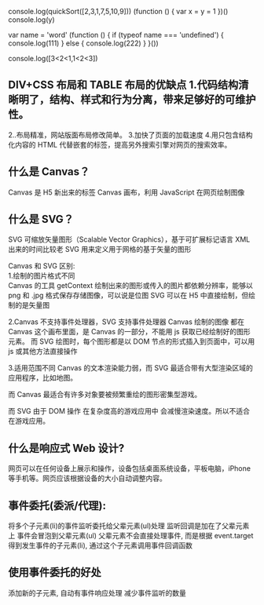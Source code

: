 console.log(quickSort([2,3,1,7,5,10,9]))
(function () {
var x = y = 1
})()
console.log(y)

var name = 'word'
(function () {
if (typeof name === 'undefined') {
console.log(111)
} else {
console.log(222)
}
}())

console.log([3<2<1,1<2<3])

## DIV+CSS 布局和 TABLE 布局的优缺点 1.代码结构清晰明了，结构、样式和行为分离，带来足够好的可维护性。

2..布局精准，网站版面布局修改简单。 3.加快了页面的加载速度 4.用只包含结构化内容的 HTML 代替嵌套的标签，提高另外搜索引擎对网页的搜索效率。

## 什么是 Canvas？

Canvas 是 H5 新出来的标签
Canvas 画布，利用 JavaScript 在网页绘制图像

## 什么是 SVG？

SVG 可缩放矢量图形（Scalable Vector Graphics），基于可扩展标记语言 XML 出来的时间比较老
SVG 用来定义用于网格的基于矢量的图形

Canvas 和 SVG 区别:  
1.绘制的图片格式不同  
Canvas 的工具 getContext 绘制出来的图形或传入的图片都依赖分辨率，能够以 png 和 .jpg 格式保存存储图像，可以说是位图
SVG 可以在 H5 中直接绘制，但绘制的是矢量图

2.Canvas 不支持事件处理器，SVG 支持事件处理器
Canvas 绘制的图像 都在 Canvas 这个画布里面，是 Canvas 的一部分，不能用 js 获取已经绘制好的图形元素。
而 SVG 绘图时，每个图形都是以 DOM 节点的形式插入到页面中，可以用 js 或其他方法直接操作

3.适用范围不同
Canvas 的文本渲染能力弱，而 SVG 最适合带有大型渲染区域的应用程序，比如地图。

而 Canvas 最适合有许多对象要被频繁重绘的图形密集型游戏。

而 SVG 由于 DOM 操作 在复杂度高的游戏应用中 会减慢渲染速度。所以不适合在游戏应用。

## 什么是响应式 Web 设计?

网页可以在任何设备上展示和操作，设备包括桌面系统设备，平板电脑，iPhone 等手机等。网页应该根据设备的大小自动调整内容。

## 事件委托(委派/代理):

将多个子元素(li)的事件监听委托给父辈元素(ul)处理
监听回调是加在了父辈元素上
事件会冒泡到父辈元素(ul)
父辈元素不会直接处理事件, 而是根据 event.target 得到发生事件的子元素(li), 通过这个子元素调用事件回调函数

## 使用事件委托的好处

添加新的子元素, 自动有事件响应处理
减少事件监听的数量
